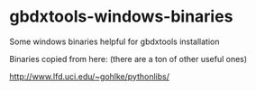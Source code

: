 # gbdxtools-windows-binaries
Some windows binaries helpful for gbdxtools installation

Binaries copied from here:  (there are a ton of other useful ones)

http://www.lfd.uci.edu/~gohlke/pythonlibs/
